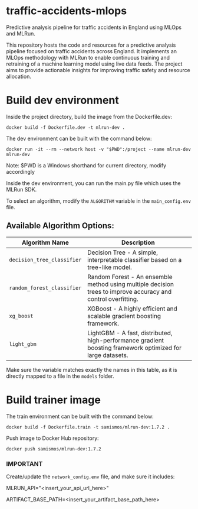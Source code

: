 # traffic-accidents-mlops
Predictive analysis pipeline for traffic accidents in England using MLOps and MLRun.

This repository hosts the code and resources for a predictive analysis pipeline focused on traffic accidents across England. It implements an MLOps methodology with MLRun to enable continuous training and retraining of a machine learning model using live data feeds. The project aims to provide actionable insights for improving traffic safety and resource allocation.

# Build dev environment

Inside the project directory, build the image from the Dockerfile.dev:

```docker build -f Dockerfile.dev -t mlrun-dev .```

The dev environment can be built with the command below:

```docker run -it --rm --network host -v "$PWD":/project --name mlrun-dev mlrun-dev```

Note: $PWD is a Windows shorthand for current directory, modify accordingly

Inside the dev environment, you can run the main.py file which uses the MLRun SDK.

To select an algorithm, modify the ```ALGORITHM``` variable in the ```main_config.env``` file.

## Available Algorithm Options:

| Algorithm Name | Description                             |
|----------------|-----------------------------------------|
| `decision_tree_classifier`           | Decision Tree - A simple, interpretable classifier based on a tree-like model. |
| `random_forest_classifier`           | Random Forest - An ensemble method using multiple decision trees to improve accuracy and control overfitting. |
| `xg_boost`          | XGBoost - A highly efficient and scalable gradient boosting framework. |
| `light_gbm`          | LightGBM - A fast, distributed, high-performance gradient boosting framework optimized for large datasets. |

Make sure the variable matches exactly the names in this table, as it is directly mapped to a file in the ```models``` folder.
# Build trainer image

The train environment can be built with the command below:

```docker build -f Dockerfile.train -t samismos/mlrun-dev:1.7.2 .```

Push image to Docker Hub repository:

```docker push samismos/mlrun-dev:1.7.2```

###  IMPORTANT 
Create/update the ```network_config.env``` file, and make sure it includes:

MLRUN_API="<insert_your_api_url_here>" 

ARTIFACT_BASE_PATH=<insert_your_artifact_base_path_here>
